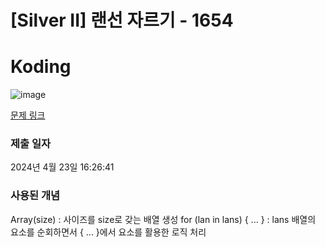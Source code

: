 # [Silver II] 랜선 자르기 - 1654 

# Koding
![image](https://github.com/asdfwefsf/CodingTest/assets/114443672/fdce690b-0743-4b31-99bc-bf123fadde9b)


[문제 링크](https://www.acmicpc.net/problem/1654) 

### 제출 일자
2024년 4월 23일 16:26:41

### 사용된 개념

Array(size) : 사이즈를 size로 갖는 배열 생성
for (lan in lans) { ... } : lans 배열의 요소를 순회하면서 { ... }에서 요소를 활용한 로직 처리
